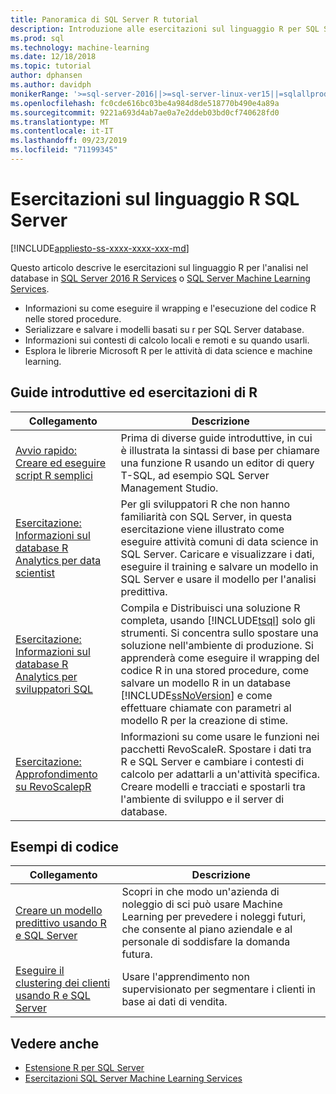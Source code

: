 ```yaml
---
title: Panoramica di SQL Server R tutorial
description: Introduzione alle esercitazioni sul linguaggio R per SQL Server analisi nel database.
ms.prod: sql
ms.technology: machine-learning
ms.date: 12/18/2018
ms.topic: tutorial
author: dphansen
ms.author: davidph
monikerRange: '>=sql-server-2016||>=sql-server-linux-ver15||=sqlallproducts-allversions'
ms.openlocfilehash: fc0cde616bc03be4a984d8de518770b490e4a89a
ms.sourcegitcommit: 9221a693d4ab7ae0a7e2ddeb03bd0cf740628fd0
ms.translationtype: MT
ms.contentlocale: it-IT
ms.lasthandoff: 09/23/2019
ms.locfileid: "71199345"
---
```

# <a name="sql-server-r-language-tutorials"></a>Esercitazioni sul linguaggio R SQL Server
[!INCLUDE[appliesto-ss-xxxx-xxxx-xxx-md](../../includes/appliesto-ss-xxxx-xxxx-xxx-md.md)]

Questo articolo descrive le esercitazioni sul linguaggio R per l'analisi nel database in [SQL Server 2016 R Services](../install/sql-r-services-windows-install.md) o [SQL Server Machine Learning Services](../install/sql-machine-learning-services-windows-install.md).

+ Informazioni su come eseguire il wrapping e l'esecuzione del codice R nelle stored procedure.
+ Serializzare e salvare i modelli basati su r per SQL Server database.
+ Informazioni sui contesti di calcolo locali e remoti e su quando usarli.
+ Esplora le librerie Microsoft R per le attività di data science e machine learning.

<a name="bkmk_sqltutorials"></a>

## <a name="r-quickstarts-and-tutorials"></a>Guide introduttive ed esercitazioni di R

| Collegamento | Descrizione |
|------|-------------|
| [Avvio rapido: Creare ed eseguire script R semplici](quickstart-r-create-script.md) | Prima di diverse guide introduttive, in cui è illustrata la sintassi di base per chiamare una funzione R usando un editor di query T-SQL, ad esempio SQL Server Management Studio. |
| [Esercitazione: Informazioni sul database R Analytics per data scientist](../tutorials/walkthrough-data-science-end-to-end-walkthrough.md) | Per gli sviluppatori R che non hanno familiarità con SQL Server, in questa esercitazione viene illustrato come eseguire attività comuni di data science in SQL Server. Caricare e visualizzare i dati, eseguire il training e salvare un modello in SQL Server e usare il modello per l'analisi predittiva. |
| [Esercitazione: Informazioni sul database R Analytics per sviluppatori SQL](../tutorials/sqldev-in-database-r-for-sql-developers.md) | Compila e Distribuisci una soluzione R completa, usando [!INCLUDE[tsql](../../includes/tsql-md.md)] solo gli strumenti. Si concentra sullo spostare una soluzione nell'ambiente di produzione. Si apprenderà come eseguire il wrapping del codice R in una stored procedure, come salvare un modello R in un database [!INCLUDE[ssNoVersion](../../includes/ssnoversion-md.md)] e come effettuare chiamate con parametri al modello R per la creazione di stime. |
| [Esercitazione: Approfondimento su RevoScalepR](deepdive-data-science-deep-dive-using-the-revoscaler-packages.md) | Informazioni su come usare le funzioni nei pacchetti RevoScaleR. Spostare i dati tra R e SQL Server e cambiare i contesti di calcolo per adattarli a un'attività specifica. Creare modelli e tracciati e spostarli tra l'ambiente di sviluppo e il server di database. |

<a name ="bkmk_samples"></a>

## <a name="code-samples"></a>Esempi di codice

| Collegamento | Descrizione |
|------|-------------|
| [Creare un modello predittivo usando R e SQL Server](https://microsoft.github.io/sql-ml-tutorials/R/rentalprediction) | Scopri in che modo un'azienda di noleggio di sci può usare Machine Learning per prevedere i noleggi futuri, che consente al piano aziendale e al personale di soddisfare la domanda futura. |
| [Eseguire il clustering dei clienti usando R e SQL Server](https://microsoft.github.io/sql-ml-tutorials/R/customerclustering/) | Usare l'apprendimento non supervisionato per segmentare i clienti in base ai dati di vendita. |

## <a name="see-also"></a>Vedere anche

+ [Estensione R per SQL Server](../concepts/extension-r.md)
+ [Esercitazioni SQL Server Machine Learning Services](machine-learning-services-tutorials.md)

